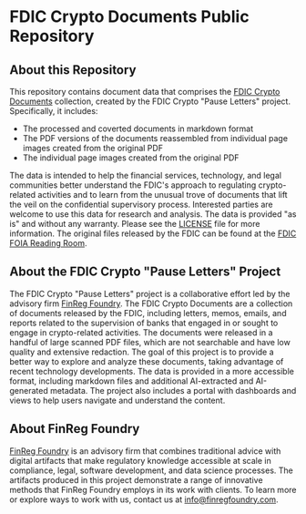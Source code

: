# FDIC Crypto Documents Public Repository

## About this Repository

This repository contains document data that comprises the [FDIC Crypto Documents](https://finreg-foundry.github.io/fdic-crypto-documents/) collection, created by the FDIC Crypto "Pause Letters" project. Specifically, it includes:
- The processed and coverted documents in markdown format
- The PDF versions of the documents reassembled from individual page images created from the original PDF
- The individual page images created from the original PDF

The data is intended to help the financial services, technology, and legal communities better understand the FDIC's approach to regulating crypto-related activities and to learn from the unusual trove of documents that lift the veil on the confidential supervisory process. Interested parties are welcome to use this data for research and analysis. The data is provided "as is" and without any warranty. Please see the [LICENSE](LICENSE) file for more information. The original files released by the FDIC can be found at the [FDIC FOIA Reading Room](https://www.fdic.gov/foia/foia-reading-room).

## About the FDIC Crypto "Pause Letters" Project

The FDIC Crypto "Pause Letters" project is a collaborative effort led by the advisory firm [FinReg Foundry](https://www.finregfoundry.com/). The FDIC Crypto Documents are a collection of documents released by the FDIC, including letters, memos, emails, and reports related to the supervision of banks that engaged in or sought to engage in crypto-related activities. The documents were released in a handful of large scanned PDF files, which are not searchable and have low quality and extensive redaction. The goal of this project is to provide a better way to explore and analyze these documents, taking advantage of recent technology developments. The data is provided in a more accessible format, including markdown files and additional AI-extracted and AI-generated metadata. The project also includes a portal with dashboards and views to help users navigate and understand the content.

## About FinReg Foundry

[FinReg Foundry](https://www.finregfoundry.com) is an advisory firm that combines traditional advice with digital artifacts that make regulatory knowledge accessible at scale in compliance, legal, software development, and data science processes. The artifacts produced in this project demonstrate a range of innovative methods that FinReg Foundry employs in its work with clients. To learn more or explore ways to work with us, contact us at info@finregfoundry.com.
